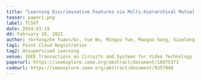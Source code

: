 ```yaml
---
title: "Learning Discriminative Features via Multi-Hierarchical Mutual Information for Unsupervised Point Cloud Registration" 
teaser: paper1.png
label: TCSVT
date: 2024-03-19
dd: February 18, 2021
author: <b>Yongzhe Yuan</b>, Yue Wu, Mingyu Yue, Maoguo Gong, Xiaolong Fan, Wenping Ma, Qiguang Miao
tag1: Point Cloud Registration
tag2: Unsupervised Learning
venue: IEEE Transactions on Circuits and Systems for Video Technology
paperurl: https://ieeexplore.ieee.org/abstract/document/10475373
codeurl: https://ieeexplore.ieee.org/abstract/document/9357940
---
```

